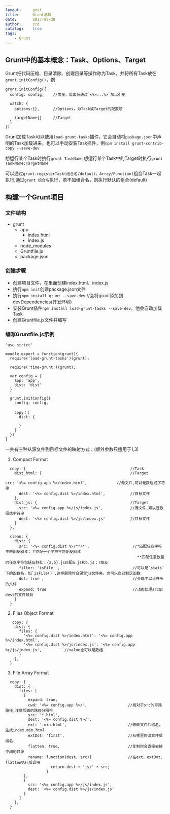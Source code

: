```yaml
---
layout:     post
title:      Grunt基础
date:       2017-09-28
author:     zrd
catalog:    true
tags:
    - Grunt
---
```


## Grunt中的基本概念：Task、Options、Target

Grunt把代码压缩、目录清除、创建目录等操作称为Task，并将所有Task放在`grunt.initConfig()`，例

```
grunt.initConfig({
  config: config,    //常量，后面会通过`<%=...%>`加以引用
  
  watch: {
    options:{},      //Options，为Task或Target的配置项
    
    targetName{}     //Target
  }
})
```
Grunt加载Task可以使用`load-grunt-tasks`插件，它会自动将`paskage.json`中声明的Task加载进来，也可以手动安装Task插件，例`npm install grunt-contrib-copy --save-dev`

想运行某个Task时执行`grunt TaskName`,想运行某个Task中的Target时执行`grunt TaskName:TargetName`

可以通过`grunt.registerTask(组合名/default，Array/Function)`组合Task一起执行,通过`grunt 组合名`执行，若不加组合名，则执行默认的组合(default)

## 构建一个Grunt项目

### 文件结构
   
- grunt
  - app
    - index.html
    - index.js
  - node_modules
  - Gruntfile.js
  - package.json

### 创建步骤

- 创建项目文件，在里面创建index.html、index.js
- 执行`npm init`创建package.json文件
- 执行`npm install grunt --save-dev`                //会将grunt添加到devDependencies(开发环境)
- 安装Grunt插件`npm install load-grunt-tasks --save-dev`，他会自动加载Task
- 创建Gruntfile.js文件并编写

### 编写Gruntfile.js示例

```
'use strict'

moudle.export = function(grunt){
  require('load-grunt-tasks')(grunt);
  
  require('time-grunt')(grunt);
  
  var config = {
    app: 'app',
    dist: 'dist'
  }
  
  grunt.initConfig({
    config: config,
    
    copy：{
      dist: {
        
      }
    }
  })
}
```
一共有三种从源文件到目标文件的映射方式：(额外参数只适用于1,3)
1. Compact Format

```
  copy: {                                              //Task
    dist_html: {                                       //Target

src: '<%= config.app %>/index.html',             //源文件,可以是数组或字符串
      dest: '<%= config.dist %>/index.html',           //目标文件
    },
    dist_js: {                                         //Target
      src: '<%= config.app %>/js/index.js',            //源文件,可以是数组或字符串
      dest: '<%= config.dist %>/js/index.js'           //目标文件
    }
  },
  
  clean: {
    dist: {
      src: '<%= config.dist %>/**/*',                   //*匹配任意字符不匹配反斜杠；？匹配一个字符不匹配反斜杠
                                                          **匹配任意数量的任意字符包括反斜杠；{a,b}.js匹配a.js和b.js；!取反
      filter: 'isFile' ,                                //可以是`stats`下的函数名，如`isFile()`,这样删除时会保留js文件夹，也可以自己制定函数
      dot: true ,                                       //会选中以点开头的文件
      expand: true                                      //动态处理src到dest的文件映射
    }
  }
 ```
 
 2. Files Object Format
 
 ```
    copy: {                                          
     dist: { 
       files: {
         '<%= config.dist %>/index.html': '<%= config.app %>/index.html', 
         '<%= config.dist %>/js/index.js': '<%= config.app %>/js/index.js',          //value也可以是数组
       }
     },
   }
 ```
 
 3. File Array Format
 
 ```
   copy: {                                          
     dist: { 
       files: [
         {
           expand: true,
           cwd: '<%= config.app %>/',                  //相对于src的寻路路径,注意后面的路径分隔符
           src: '*.html',
           dest: '<%= config.dist %>/',
           ext: '.min.html',                           //修改文件后缀名，生成index.min.html
           extDot: 'first',                            //从哪里修改文件后缀名
           flatten: true,                              //复制时会直接去掉中间的目录
           rename: function(dest, src){                //在ext、extDot、flatten执行后调用
                     return dest + 'js/' + src;
                   }                      
         },
         { 
           src: '<%= config.app %>/js/index.js',         
           dest: '<%= config.dist %>/js/index.js'           
         }
       ]
     },
   }
 ```

